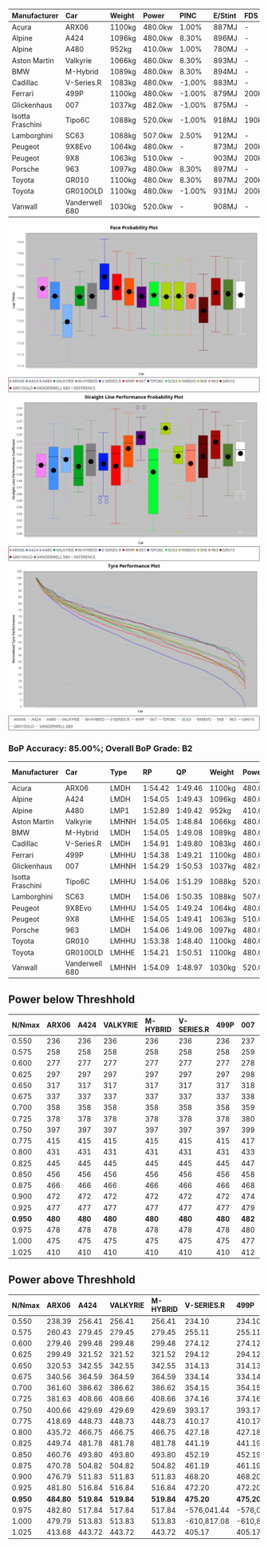 | Manufacturer     | Car            | Weight | Power   | PINC    | E/Stint | FDS     |
|:-|:-|:-|:-|:-|:-|:-|
| Acura            | ARX06          | 1100kg | 480.0kw | 1.00%   | 887MJ   |    -    |
| Alpine           | A424           | 1096kg | 480.0kw | 8.30%   | 896MJ   |    -    |
| Alpine           | A480           | 952kg  | 410.0kw | 1.00%   | 780MJ   |    -    |
| Aston Martin     | Valkyrie       | 1066kg | 480.0kw | 8.30%   | 893MJ   |    -    |
| BMW              | M-Hybrid       | 1089kg | 480.0kw | 8.30%   | 894MJ   |    -    |
| Cadillac         | V-Series.R     | 1083kg | 480.0kw | -1.00%  | 883MJ   |    -    |
| Ferrari          | 499P           | 1100kg | 480.0kw | -1.00%  | 879MJ   | 200kph  |
| Glickenhaus      | 007            | 1037kg | 482.0kw | -1.00%  | 875MJ   |    -    |
| Isotta Fraschini | Tipo6C         | 1088kg | 520.0kw | -1.00%  | 918MJ   | 190kph  |
| Lamborghini      | SC63           | 1088kg | 507.0kw | 2.50%   | 912MJ   |    -    |
| Peugeot          | 9X8Evo         | 1064kg | 480.0kw |    -    | 873MJ   | 200kph  |
| Peugeot          | 9X8            | 1063kg | 510.0kw |    -    | 903MJ   | 200kph  |
| Porsche          | 963            | 1097kg | 480.0kw | 8.30%   | 897MJ   |    -    |
| Toyota           | GR010          | 1100kg | 480.0kw | 8.30%   | 897MJ   | 200kph  |
| Toyota           | GR010OLD       | 1100kg | 480.0kw | -1.00%  | 931MJ   | 200kph  |
| Vanwall          | Vanderwell 680 | 1030kg | 520.0kw |    -    | 908MJ   |    -    |

![PACECHART](./IMG/ACOMETHOD.png)
![STRAIGHTLINEPERFORMANCECHART](./IMG/ACOMETHOD_sp.png)
![TYREPERFORMANCECHART](./IMG/ACOMETHOD_tw.png)

### BoP Accuracy: 85.00%; Overall BoP Grade: B2
| Manufacturer     | Car            | Type  | RP      | QP      | Weight | Power¹  | Threshhold | PINC    | Power²   | E/Stint | AVG Vmax  | FDS     | RDLC | L/Stint | BOP-Grade | Model Accuracy | Model Points | Match%  | SimDiff |
|:-|:-|:-|:-|:-|:-|:-|:-|:-|:-|:-|:-|:-|:-|:-|:-|:-|:-|:-|:-|
| Acura            | ARX06          | LMDH  | 1:54.42 | 1:49.46 | 1100kg | 480.0kw | 210.0kph   | 1.00%   | 484.80kw |  887MJ  | 270.90kph |    -    | 0.97 | 29      | +C1       | 100.00%        | 996          | 76.10%  | -0.76   |
| Alpine           | A424           | LMDH  | 1:54.05 | 1:49.43 | 1096kg | 480.0kw | 210.0kph   | 8.30%   | 519.80kw |  896MJ  | 272.31kph |    -    | 0.98 | 29      | ~A1       | 98.45%         | 2220         | 98.85%  | #       |
| Alpine           | A480           | LMP1  | 1:52.89 | 1:49.42 |  952kg | 410.0kw | 210.0kph   | 1.00%   | 414.10kw |  780MJ  | 273.20kph |    -    | 0.98 | 27      | -Ω1       | 95.90%         | 1706         | 47.74%  | +0.56   |
| Aston Martin     | Valkyrie       | LMHNH | 1:54.05 | 1:48.84 | 1066kg | 480.0kw | 210.0kph   | 8.30%   | 519.80kw |  893MJ  | 274.58kph |    -    | 1.01 | 29      | +C2       | 100.00%        | 466          | 73.22%  | #       |
| BMW              | M-Hybrid       | LMDH  | 1:54.05 | 1:49.08 | 1089kg | 480.0kw | 210.0kph   | 8.30%   | 519.80kw |  894MJ  | 274.64kph |    -    | 0.99 | 29      | ~A1       | 100.00%        | 3339         | 100.00% | #       |
| Cadillac         | V-Series.R     | LMDH  | 1:54.91 | 1:49.80 | 1083kg | 480.0kw | 210.0kph   | -1.00%  | 475.20kw |  883MJ  | 270.38kph |    -    | 0.99 | 29      | +E1       | 99.03%         | 6041         | 59.34%  | +1.26   |
| Ferrari          | 499P           | LMHHU | 1:54.38 | 1:49.21 | 1100kg | 480.0kw | 210.0kph   | -1.00%  | 475.20kw |  879MJ  | 270.01kph | 200kph  | 1.01 | 29      | ~A1       | 99.97%         | 7286         | 96.68%  | +1.36   |
| Glickenhaus      | 007            | LMHNH | 1:54.29 | 1:50.53 | 1037kg | 482.0kw | 210.0kph   | -1.00%  | 477.20kw |  875MJ  | 277.12kph |    -    | 0.96 | 29      | +B1       | 93.90%         | 2170         | 89.53%  | +0.05   |
| Isotta Fraschini | Tipo6C         | LMHHU | 1:54.06 | 1:51.29 | 1088kg | 520.0kw | 210.0kph   | -1.00%  | 514.80kw |  918MJ  | 278.27kph | 190kph  | 1.02 | 29      | +C1       | 98.48%         | 130          | 79.93%  | #       |
| Lamborghini      | SC63           | LMDH  | 1:54.06 | 1:50.35 | 1088kg | 507.0kw | 210.0kph   | 2.50%   | 519.70kw |  912MJ  | 273.09kph |    -    | 1.01 | 29      | ~A1       | 100.00%        | 784          | 97.50%  | -0.35   |
| Peugeot          | 9X8Evo         | LMHHU | 1:54.05 | 1:49.24 | 1064kg | 480.0kw | 210.0kph   |    -    | 480.00kw |  873MJ  | 280.00kph | 200kph  | 1.00 | 29      | +B1       | 100.00%        | 1890         | 87.41%  | #       |
| Peugeot          | 9X8            | LMHHE | 1:54.05 | 1:49.41 | 1063kg | 510.0kw | 210.0kph   |    -    | 510.00kw |  903MJ  | 275.34kph | 200kph  | 1.02 | 29      | ~A1       | 98.18%         | 4753         | 100.00% | +0.30   |
| Porsche          | 963            | LMDH  | 1:54.06 | 1:49.06 | 1097kg | 480.0kw | 210.0kph   | 8.30%   | 519.80kw |  897MJ  | 273.83kph |    -    | 0.98 | 29      | ~A1       | 99.89%         | 15174        | 100.00% | +0.83   |
| Toyota           | GR010          | LMHHU | 1:53.38 | 1:48.40 | 1100kg | 480.0kw | 210.0kph   | 8.30%   | 519.80kw |  897MJ  | 275.29kph | 200kph  | 1.00 | 29      | -C2       | 99.82%         | 5457         | 70.05%  | +0.83   |
| Toyota           | GR010OLD       | LMHHE | 1:54.21 | 1:50.51 | 1100kg | 480.0kw | 210.0kph   | -1.00%  | 475.20kw |  931MJ  | 275.44kph | 200kph  | 0.99 | 29      | +B2       | 100.00%        | 930          | 83.65%  | #       |
| Vanwall          | Vanderwell 680 | LMHNH | 1:54.09 | 1:48.97 | 1030kg | 520.0kw | 210.0kph   |    -    | 520.00kw |  908MJ  | 279.76kph |    -    | 1.02 | 29      | ~A1       | 96.27%         | 645          | 100.00% | +0.84   |

## Power below Threshhold
| N/Nmax    | ARX06   | A424    | VALKYRIE | M-HYBRID | V-SERIES.R | 499P    | 007     | TIPO6C  | SC63    | 9X8EVO  | 9X8     | 963     | GR010   | GR010OLD | VANDERWELL 680 | ​     | RPM      | A480            |
|:-|:-|:-|:-|:-|:-|:-|:-|:-|:-|:-|:-|:-|:-|:-|:-|:-|:-|:-|
|  0.550    |  236    |  236    |  236     |  236     |  236       |  236    |  237    |  256    |  250    |  236    |  251    |  236    |  236    |  236     |  256           |  ​    |   --     |  0.00           |
|  0.575    |  258    |  258    |  258     |  258     |  258       |  258    |  259    |  279    |  273    |  258    |  274    |  258    |  258    |  258     |  279           |  ​    |   --     |  0.00           |
|  0.600    |  277    |  277    |  277     |  277     |  277       |  277    |  278    |  300    |  293    |  277    |  295    |  277    |  277    |  277     |  300           |  ​    |   --     |  0.00           |
|  0.625    |  297    |  297    |  297     |  297     |  297       |  297    |  298    |  322    |  314    |  297    |  316    |  297    |  297    |  297     |  322           |  ​    |   --     |  0.00           |
|  0.650    |  317    |  317    |  317     |  317     |  317       |  317    |  318    |  343    |  335    |  317    |  337    |  317    |  317    |  317     |  343           |  ​    |   --     |  0.00           |
|  0.675    |  337    |  337    |  337     |  337     |  337       |  337    |  338    |  365    |  356    |  337    |  358    |  337    |  337    |  337     |  365           |  ​    |   --     |  0.00           |
|  0.700    |  358    |  358    |  358     |  358     |  358       |  358    |  359    |  387    |  377    |  358    |  380    |  358    |  358    |  358     |  387           |  ​    |   --     |  0.00           |
|  0.725    |  378    |  378    |  378     |  378     |  378       |  378    |  380    |  409    |  399    |  378    |  401    |  378    |  378    |  378     |  409           |  ​    |   --     |  0.00           |
|  0.750    |  397    |  397    |  397     |  397     |  397       |  397    |  399    |  430    |  419    |  397    |  422    |  397    |  397    |  397     |  430           |  ​    |   --     |  0.00           |
|  0.775    |  415    |  415    |  415     |  415     |  415       |  415    |  417    |  449    |  438    |  415    |  441    |  415    |  415    |  415     |  449           |  ​    |  5000    |  -3,229,921.94  |
|  0.800    |  431    |  431    |  431     |  431     |  431       |  431    |  433    |  467    |  455    |  431    |  458    |  431    |  431    |  431     |  467           |  ​    |  5500    |  -3,517,788.61  |
|  0.825    |  445    |  445    |  445     |  445     |  445       |  445    |  447    |  482    |  470    |  445    |  473    |  445    |  445    |  445     |  482           |  ​    |  5999    |  -3,819,738.85  |
|  0.850    |  456    |  456    |  456     |  456     |  456       |  456    |  458    |  494    |  482    |  456    |  485    |  456    |  456    |  456     |  494           |  ​    |  6499    |  -4,135,770.66  |
|  0.875    |  466    |  466    |  466     |  466     |  466       |  466    |  468    |  505    |  492    |  466    |  495    |  466    |  466    |  466     |  505           |  ​    |  7000    |  -4,465,885.05  |
|  0.900    |  472    |  472    |  472     |  472     |  472       |  472    |  474    |  512    |  499    |  472    |  502    |  472    |  472    |  472     |  512           |  ​    |  7500    |  -4,810,082.01  |
|  0.925    |  477    |  477    |  477     |  477     |  477       |  477    |  479    |  517    |  504    |  477    |  507    |  477    |  477    |  477     |  517           |  ​    |  8000    |  409.54         |
| **0.950** | **480** | **480** | **480**  | **480**  | **480**    | **480** | **482** | **520** | **507** | **480** | **510** | **480** | **480** | **480**  | **520**        | **​** | **8499** | **412.54**      |
|  0.975    |  478    |  478    |  478     |  478     |  478       |  478    |  480    |  518    |  505    |  478    |  508    |  478    |  478    |  478     |  518           |  ​    |  9000    |  206.27         |
|  1.000    |  475    |  475    |  475     |  475     |  475       |  475    |  477    |  514    |  502    |  475    |  505    |  475    |  475    |  475     |  514           |  ​    |   --     |  0.00           |
|  1.025    |  410    |  410    |  410     |  410     |  410       |  410    |  412    |  444    |  433    |  410    |  436    |  410    |  410    |  410     |  444           |  ​    |   --     |  0.00           |

## Power above Threshhold
| N/Nmax    | ARX06      | A424       | VALKYRIE   | M-HYBRID   | V-SERIES.R    | 499P          | 007           | TIPO6C     | SC63       | 9X8EVO  | 9X8     | 963        | GR010      | GR010OLD      | VANDERWELL 680 | ​     | RPM      | A480            |
|:-|:-|:-|:-|:-|:-|:-|:-|:-|:-|:-|:-|:-|:-|:-|:-|:-|:-|:-|
|  0.550    |  238.39    |  256.41    |  256.41    |  256.41    |  234.10       |  234.10       |  235.09       |  253.39    |  256.33    |  236    |  251    |  256.41    |  256.41    |  234.10       |  256           |  ​    |   --     |  0.00           |
|  0.575    |  260.43    |  279.45    |  279.45    |  279.45    |  255.11       |  255.11       |  256.10       |  276.43    |  279.36    |  258    |  274    |  279.45    |  279.45    |  255.11       |  279           |  ​    |   --     |  0.00           |
|  0.600    |  279.46    |  299.48    |  299.48    |  299.48    |  274.12       |  274.12       |  275.10       |  297.46    |  299.39    |  277    |  295    |  299.48    |  299.48    |  274.12       |  300           |  ​    |   --     |  0.00           |
|  0.625    |  299.49    |  321.52    |  321.52    |  321.52    |  294.12       |  294.12       |  295.11       |  318.49    |  321.42    |  297    |  316    |  321.52    |  321.52    |  294.12       |  322           |  ​    |   --     |  0.00           |
|  0.650    |  320.53    |  342.55    |  342.55    |  342.55    |  314.13       |  314.13       |  315.12       |  339.53    |  342.44    |  317    |  337    |  342.55    |  342.55    |  314.13       |  343           |  ​    |   --     |  0.00           |
|  0.675    |  340.56    |  364.59    |  364.59    |  364.59    |  334.14       |  334.14       |  335.13       |  361.56    |  364.47    |  337    |  358    |  364.59    |  364.59    |  334.14       |  365           |  ​    |   --     |  0.00           |
|  0.700    |  361.60    |  386.62    |  386.62    |  386.62    |  354.15       |  354.15       |  355.13       |  383.60    |  386.50    |  358    |  380    |  386.62    |  386.62    |  354.15       |  387           |  ​    |   --     |  0.00           |
|  0.725    |  381.63    |  408.66    |  408.66    |  408.66    |  374.16       |  374.16       |  375.14       |  404.63    |  408.53    |  378    |  401    |  408.66    |  408.66    |  374.16       |  409           |  ​    |   --     |  0.00           |
|  0.750    |  400.66    |  429.69    |  429.69    |  429.69    |  393.17       |  393.17       |  394.15       |  425.66    |  429.56    |  397    |  422    |  429.69    |  429.69    |  393.17       |  430           |  ​    |   --     |  0.00           |
|  0.775    |  418.69    |  448.73    |  448.73    |  448.73    |  410.17       |  410.17       |  412.16       |  444.69    |  448.58    |  415    |  441    |  448.73    |  448.73    |  410.17       |  449           |  ​    |  5000    |  -3,229,921.94  |
|  0.800    |  435.72    |  466.75    |  466.75    |  466.75    |  427.18       |  427.18       |  428.16       |  462.72    |  466.61    |  431    |  458    |  466.75    |  466.75    |  427.18       |  467           |  ​    |  5500    |  -3,517,788.61  |
|  0.825    |  449.74    |  481.78    |  481.78    |  481.78    |  441.19       |  441.19       |  442.17       |  477.74    |  481.63    |  445    |  473    |  481.78    |  481.78    |  441.19       |  482           |  ​    |  5999    |  -3,819,738.85  |
|  0.850    |  460.76    |  493.80    |  493.80    |  493.80    |  452.19       |  452.19       |  454.17       |  488.76    |  493.64    |  456    |  485    |  493.80    |  493.80    |  452.19       |  494           |  ​    |  6499    |  -4,135,770.66  |
|  0.875    |  470.78    |  504.82    |  504.82    |  504.82    |  461.19       |  461.19       |  463.17       |  499.78    |  504.66    |  466    |  495    |  504.82    |  504.82    |  461.19       |  505           |  ​    |  7000    |  -4,465,885.05  |
|  0.900    |  476.79    |  511.83    |  511.83    |  511.83    |  468.20       |  468.20       |  470.18       |  506.79    |  511.66    |  472    |  502    |  511.83    |  511.83    |  468.20       |  512           |  ​    |  7500    |  -4,810,082.01  |
|  0.925    |  481.80    |  516.84    |  516.84    |  516.84    |  472.20       |  472.20       |  474.18       |  511.80    |  516.67    |  477    |  507    |  516.84    |  516.84    |  472.20       |  517           |  ​    |  8000    |  409.54         |
| **0.950** | **484.80** | **519.84** | **519.84** | **519.84** | **475.20**    | **475.20**    | **477.18**    | **514.80** | **519.68** | **480** | **510** | **519.84** | **519.84** | **475.20**    | **520**        | **​** | **8499** | **412.54**      |
|  0.975    |  482.80    |  517.84    |  517.84    |  517.84    |  -576,041.44  |  -576,041.44  |  -578,416.19  |  512.80    |  517.67    |  478    |  508    |  517.84    |  517.84    |  -576,041.44  |  518           |  ​    |  9000    |  206.27         |
|  1.000    |  479.79    |  513.83    |  513.83    |  513.83    |  -610,817.08  |  -610,817.08  |  -613,335.36  |  508.79    |  513.67    |  475    |  505    |  513.83    |  513.83    |  -610,817.08  |  514           |  ​    |   --     |  0.00           |
|  1.025    |  413.68    |  443.72    |  443.72    |  443.72    |  405.17       |  405.17       |  407.15       |  439.68    |  443.58    |  410    |  436    |  443.72    |  443.72    |  405.17       |  444           |  ​    |   --     |  0.00           |
